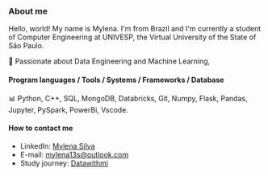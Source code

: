 ### About me

Hello, world! My name is Mylena. I'm from Brazil and I'm currently a student of Computer Engineering at UNIVESP, the Virtual University of the State of São Paulo.

🚀 Passionate about Data Engineering and Machine Learning,

#### Program languages / Tools / Systems / Frameworks / Database 
📊 Python, C++, SQL, MongoDB, Databricks, Git, Numpy, Flask, Pandas, Jupyter, PySpark, PowerBi, Vscode.

#### How to contact me
* LinkedIn: [Mylena Silva](https://www.linkedin.com/in/mylena13s/)
* E-mail: mylena13s@outlook.com
* Study journey: [Datawithmi](https://www.instagram.com/datawithmi/)
  
